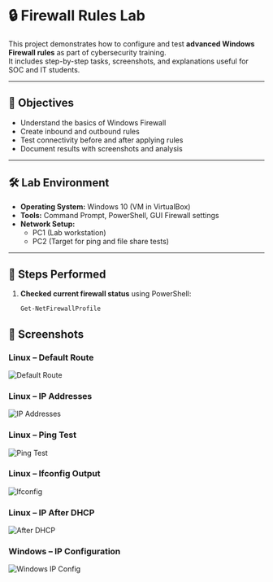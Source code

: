 # 🔒 Firewall Rules Lab

This project demonstrates how to configure and test **advanced Windows Firewall rules** as part of cybersecurity training.  
It includes step-by-step tasks, screenshots, and explanations useful for SOC and IT students.

---

## 📖 Objectives
- Understand the basics of Windows Firewall  
- Create inbound and outbound rules  
- Test connectivity before and after applying rules  
- Document results with screenshots and analysis  

---

## 🛠️ Lab Environment
- **Operating System:** Windows 10 (VM in VirtualBox)  
- **Tools:** Command Prompt, PowerShell, GUI Firewall settings  
- **Network Setup:**  
  - PC1 (Lab workstation)  
  - PC2 (Target for ping and file share tests)  

---

## 🔧 Steps Performed
1. **Checked current firewall status** using PowerShell:  
   ```powershell
   Get-NetFirewallProfile
## 📸 Screenshots

### Linux – Default Route
![Default Route](Screenshot%202025-09-23%20132133.png)

### Linux – IP Addresses
![IP Addresses](Screenshot%202025-09-23%20133001.png)

### Linux – Ping Test
![Ping Test](Screenshot%202025-09-23%20133230.png)

### Linux – Ifconfig Output
![Ifconfig](Screenshot%202025-09-23%20133525.png)

### Linux – IP After DHCP
![After DHCP](Screenshot%202025-09-23%20133945.png)

### Windows – IP Configuration
![Windows IP Config](Screenshot%202025-09-23%20134144.png)
